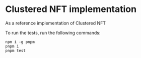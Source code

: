 # Clustered NFT implementation

As a reference implementation of Clustered NFT

To run the tests, run the following commands:

```shell
npm i -g pnpm
pnpm i
pnpm test
```
